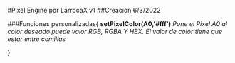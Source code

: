 #Pixel Engine por LarrocaX v1
##Creacion 6/3/2022

###Funciones personalizadas{
    **setPixelColor(A0,'#fff')**  _Pone el Pixel A0 al color deseado puede valor RGB, RGBA Y HEX. El valor de color tiene que estar entre comillas_

}
